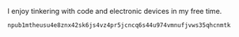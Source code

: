 I enjoy tinkering with code and electronic devices in my free time. 

`npub1mtheusu4e8znx42sk6js4vz4pr5jcncq6s44u974vmnufjvws35qhcnmtk`
